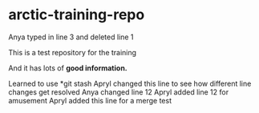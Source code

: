 # arctic-training-repo
Anya typed in line 3 and deleted line 1 


This is a test repository for the training

And it has lots of **good information.** 

Learned to use *git stash
Apryl changed this line to see how different line changes get resolved 
Anya changed line 12 Apryl added line 12 for amusement
Apryl added this line for a merge test
